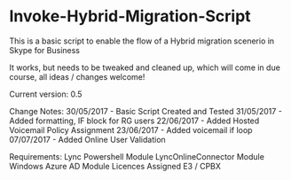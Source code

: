 # Invoke-Hybrid-Migration-Script

This is a basic script to enable the flow of a Hybrid migration scenerio in Skype for Business

It works, but needs to be tweaked and cleaned up, which will come in due course, all ideas / changes welcome!

Current version: 0.5

Change Notes:
30/05/2017 - Basic Script  Created and Tested
31/05/2017 - Added formatting, IF block for RG users
22/06/2017 - Added Hosted Voicemail Policy Assignment
23/06/2017 - Added voicemail if loop
07/07/2017 - Added Online User Validation

Requirements:
Lync Powershell Module
LyncOnlineConnector Module
Windows Azure AD Module
Licences Assigned E3 / CPBX
